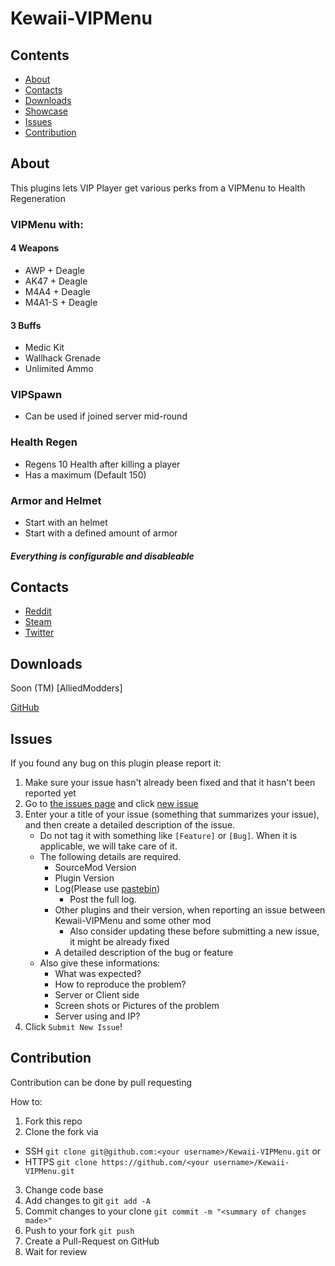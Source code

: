 # Kewaii-VIPMenu

## Contents

* [About](#about)
* [Contacts](#contacts)
* [Downloads](#downloads)
* [Showcase](#showcase)
* [Issues](#issues)
* [Contribution](#contribution)

## About

This plugins lets VIP Player get various perks from a VIPMenu to Health Regeneration
### VIPMenu with:
#### 4 Weapons
* AWP + Deagle
* AK47 + Deagle
* M4A4 + Deagle
* M4A1-S + Deagle
#### 3 Buffs
* Medic Kit
* Wallhack Grenade
* Unlimited Ammo
### VIPSpawn
* Can be used if joined server mid-round
### Health Regen
* Regens 10 Health after killing a player
* Has a maximum (Default 150)
### Armor and Helmet
* Start with an helmet
* Start with a defined amount of armor
##### Everything is configurable and disableable

## Contacts

* [Reddit](https://www.reddit.com/user/KewaiiGamer/)
* [Steam](https://steamcommunity.com/id/KewaiiGamer/)
* [Twitter](https://twitter.com/KewaiiGamer/)

## Downloads

Soon (TM) [AlliedModders]

[GitHub](https://github.com/KewaiiGamer/Kewaii-VIPMenu/releases/tag/1.7.2)

## Issues

If you found any bug on this plugin please report it:

1. Make sure your issue hasn't already been fixed and that it hasn't been reported yet
2. Go to [the issues page](https://github.com/KewaiiGamer/Kewaii-VIPMenu/issues) and click [new issue](https://github.com/KewaiiGamer/Kewaii-VIPMenu/issues/new)
3. Enter your a title of your issue (something that summarizes your issue), and then create a detailed description of the issue.
    * Do not tag it with something like `[Feature]` or `[Bug]`. When it is applicable, we will take care of it.
    * The following details are required.
        * SourceMod Version
        * Plugin Version
        * Log(Please use [pastebin](http://pastebin.com/))
            * Post the full log.
        * Other plugins and their version, when reporting an issue between Kewaii-VIPMenu and some other mod
            * Also consider updating these before submitting a new issue, it might be already fixed
        * A detailed description of the bug or feature
    * Also give these informations:
        * What was expected?
        * How to reproduce the problem?
        * Server or Client side
        * Screen shots or Pictures of the problem
        * Server using and IP?            
5. Click `Submit New Issue`!

## Contribution

Contribution can be done by pull requesting

How to:

1. Fork this repo
2. Clone the fork via
  * SSH `git clone git@github.com:<your username>/Kewaii-VIPMenu.git`
  or 
  * HTTPS `git clone https://github.com/<your username>/Kewaii-VIPMenu.git`
3. Change code base
4. Add changes to git `git add -A`
5. Commit changes to your clone `git commit -m "<summary of changes made>"`
6. Push to your fork `git push`
7. Create a Pull-Request on GitHub
8. Wait for review  
